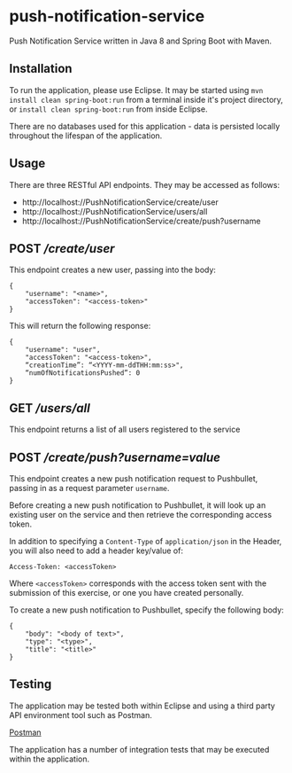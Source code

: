 # push-notification-service
Push Notification Service written in Java 8 and Spring Boot with Maven.

## Installation

To run the application, please use Eclipse. It may be started using ```mvn install clean spring-boot:run``` from a terminal inside it's project directory, or ```install clean spring-boot:run``` from inside Eclipse.

There are no databases used for this application - data is persisted locally throughout the lifespan of the application.

## Usage

There are three RESTful API endpoints. They may be accessed as follows:

- http://localhost:<port>//PushNotificationService/create/user
- http://localhost:<port>//PushNotificationService/users/all
- http://localhost:<port>//PushNotificationService/create/push?username

## POST */create/user*

This endpoint creates a new user, passing into the body:

```
{
    "username": "<name>",
    "accessToken": "<access-token>"
}
```

This will return the following response:

```
{
    "username": "user", 
    "accessToken": "<access-token>",
    “creationTime”: “<YYYY-mm-ddTHH:mm:ss>",
    “numOfNotificationsPushed”: 0
} 
```

## GET */users/all*

This endpoint returns a list of all users registered to the service

## POST */create/push?username=value*

This endpoint creates a new push notification request to Pushbullet, passing in as a request parameter ```username```.

Before creating a new push notification to Pushbullet, it will look up an existing user on the service and then retrieve the corresponding access token. 

In addition to specifying a ```Content-Type``` of ```application/json``` in the Header, you will also need to add a header key/value of:

```
Access-Token: <accessToken>
```

Where ```<accessToken>``` corresponds with the access token sent with the submission of this exercise, or one you have created personally.

To create a new push notification to Pushbullet, specify the following body:

```
{
    "body": "<body of text>",
    "type": "<type>",
    "title": "<title>"
}
```

## Testing

The application may be tested both within Eclipse and using a third party API environment tool such as Postman.

[Postman](https://www.getpostman.com/apps)

The application has a number of integration tests that may be executed within the application.